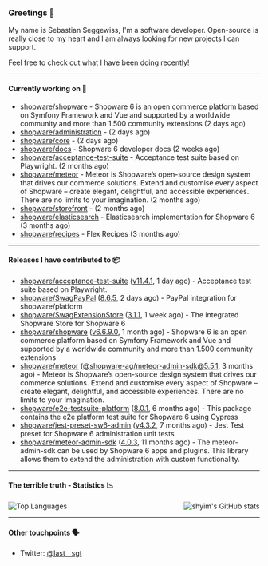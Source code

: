 ### Greetings 👋

My name is Sebastian Seggewiss, I'm a software developer.
Open-source is really close to my heart and I am always looking for new projects I can support.

Feel free to check out what I have been doing recently!

---

#### Currently working on 💪

- [shopware/shopware](https://github.com/shopware/shopware) - Shopware 6 is an open commerce platform based on Symfony Framework and Vue and supported by a worldwide community and more than 1.500 community extensions (2 days ago)
- [shopware/administration](https://github.com/shopware/administration) -  (2 days ago)
- [shopware/core](https://github.com/shopware/core) -  (2 days ago)
- [shopware/docs](https://github.com/shopware/docs) - Shopware 6 developer docs (2 weeks ago)
- [shopware/acceptance-test-suite](https://github.com/shopware/acceptance-test-suite) - Acceptance test suite based on Playwright. (2 months ago)
- [shopware/meteor](https://github.com/shopware/meteor) - Meteor is Shopware’s open-source design system that drives our commerce solutions. Extend and customise every aspect of Shopware – create elegant, delightful, and accessible experiences. There are no limits to your imagination. (2 months ago)
- [shopware/storefront](https://github.com/shopware/storefront) -  (2 months ago)
- [shopware/elasticsearch](https://github.com/shopware/elasticsearch) - Elasticsearch implementation for Shopware 6 (3 months ago)
- [shopware/recipes](https://github.com/shopware/recipes) - Flex Recipes (3 months ago)

---

#### Releases I have contributed to 📦

- [shopware/acceptance-test-suite](https://github.com/shopware/acceptance-test-suite) ([v11.4.1](https://github.com/shopware/acceptance-test-suite/releases/tag/v11.4.1), 1 day ago) - Acceptance test suite based on Playwright.
- [shopware/SwagPayPal](https://github.com/shopware/SwagPayPal) ([8.6.5](https://github.com/shopware/SwagPayPal/releases/tag/8.6.5), 2 days ago) - PayPal integration for shopware/platform
- [shopware/SwagExtensionStore](https://github.com/shopware/SwagExtensionStore) ([3.1.1](https://github.com/shopware/SwagExtensionStore/releases/tag/3.1.1), 1 week ago) - The integrated Shopware Store for Shopware 6
- [shopware/shopware](https://github.com/shopware/shopware) ([v6.6.9.0](https://github.com/shopware/shopware/releases/tag/v6.6.9.0), 1 month ago) - Shopware 6 is an open commerce platform based on Symfony Framework and Vue and supported by a worldwide community and more than 1.500 community extensions
- [shopware/meteor](https://github.com/shopware/meteor) ([@shopware-ag/meteor-admin-sdk@5.5.1](https://github.com/shopware/meteor/releases/tag/%40shopware-ag/meteor-admin-sdk%405.5.1), 3 months ago) - Meteor is Shopware’s open-source design system that drives our commerce solutions. Extend and customise every aspect of Shopware – create elegant, delightful, and accessible experiences. There are no limits to your imagination.
- [shopware/e2e-testsuite-platform](https://github.com/shopware/e2e-testsuite-platform) ([8.0.1](https://github.com/shopware/e2e-testsuite-platform/releases/tag/8.0.1), 6 months ago) - This package contains the e2e platform test suite for Shopware 6 using Cypress
- [shopware/jest-preset-sw6-admin](https://github.com/shopware/jest-preset-sw6-admin) ([v4.3.2](https://github.com/shopware/jest-preset-sw6-admin/releases/tag/v4.3.2), 7 months ago) - Jest Test preset for Shopware 6 administration unit tests
- [shopware/meteor-admin-sdk](https://github.com/shopware/meteor-admin-sdk) ([4.0.3](https://github.com/shopware/meteor-admin-sdk/releases/tag/4.0.3), 11 months ago) - The meteor-admin-sdk can be used by Shopware 6 apps and plugins. This library allows them to extend the administration with custom functionality.

---

#### The terrible truth - Statistics 📉

<img align="right" alt="shyim's GitHub stats" src="https://github-readme-stats.vercel.app/api?username=seggewiss&count_private=1&show_icons=true&" />

![Top Languages](https://github-readme-stats.vercel.app/api/top-langs/?username=seggewiss)

---

#### Other touchpoints 🗣

- Twitter: [@last__sgt](https://twitter.com/last__sgt)

